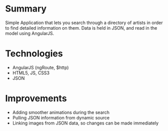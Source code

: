 # Summary
Simple Application that lets you search through a directory of artists in order to find detailed information on them. Data is held in JSON, and read in the model using AngularJS.

# Technologies
* AngularJS (ngRoute, $http)
* HTML5, JS, CSS3
* JSON

# Improvements
* Adding smoother animations during the search
* Pulling JSON information from dynamic source
* Linking images from JSON data, so changes can be made immediately